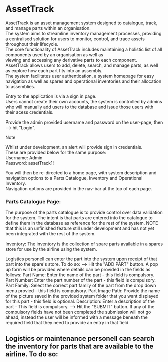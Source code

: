 # AssetTrack

AssetTrack is an asset management system designed to catalogue, track, and manage parts within an organisation.  
The system aims to streamline inventory management processes, providing a centralised solution for users to monitor, control, and trace assets throughout their lifecycle.  
The core functionality of AssetTrack includes maintaining a holistic list of all components used by an organisation as well as  
viewing and accessing any derivative parts to each component.  
AssetTrack allows users to add, delete, search, and manage parts, as well as explore how each part fits into an assembly.   
The system facilitates user authentication, a system homepage for easy navigation as well as spares and operational inventories and their allocation to assemblies.  
  
Entry to the application is via a sign in page.  
Users cannot create their own accounts, the system is controlled by admins who will manually add users to the database and issue those users with their acess credentials.  
  
Provide the admin provided username and password on the user-page, then  
--> hit "Login".  
>[!NOTE]
> Whilst under development, an alert will provide sign in credentials.  
> These are provided below for the same purpose:  
> Username: Admin  
> Password: assetTrack1!  
  
You will then be re-directed to a home page, with  system description and navigation options to a Parts Catalogue, Inventory and Operational Inventory.  
Navigation options are provided in the nav-bar at the top of each page.  
  
### Parts Catalogue Page:  
  The purpose of the parts catalogue is to provide control over data validation for the system.
  The intent is that parts are entered into the catalogue to define them in the database as reference for the rest of the system.
  NOTE that this is an unfinished feature still under development and has not yet been integrated with the rest of the system.

Inventory:
  The inventory is the collection of spare parts available in a spares store for use by the airline using the system.
  
  Logistics personell can enter the part into the system upon receipt of that part into the spare's store.
  To do so:
  --> Hit the "ADD PART" button.
      A pop up form will be provided where details can be provided in the fields as follows:
        Part Name: Enter the name of the part - this field is compulsory.
        Part Number: Enter the part number of the part - this field is compulsory.
        Part Family: Select the correct part family of the part from the drop down menu provied - this field is compulsory.
        Part Image Path: Provide the name of the picture saved in the provided system folder that you want displayed for this part - this field is optional.
        Description: Enter a description of the part - This field is compulsory.
        --> Hit the "SUBMIT" button.
        If any of the compulsory fields have not been completed the submission will not go ahead, instead the user will be informed with a message beneath
        the required field that they need to provide an entry in that field.

  Logistics or maintenance personell can search the inventory for parts that are available to the airline.
  To do so:
  --
  
